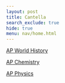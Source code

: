 ```yaml
---
layout: post
title: Cantella
search_exclude: true
hide: true
menu: nav/home.html
---
```


<!-- Basic Foundation as of Now -->
<!-- Styles will be added later -->

<a href="{{site.baseurl}}/classes/ap/world/home">AP World History</a>

<a href="{{site.baseurl}}/classes/ap/chem/home">AP Chemistry</a>

<a href="{{site.baseurl}}/classes/ap/physics/home">AP Physics</a>